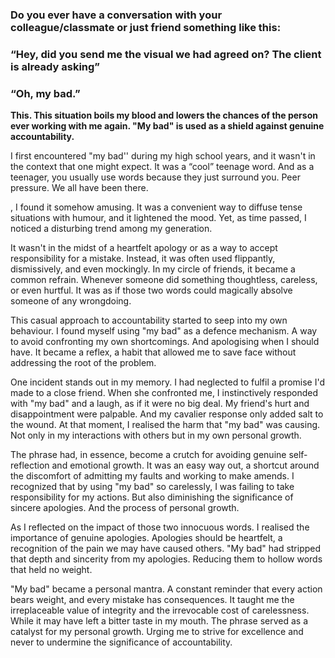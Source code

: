 ### Do you ever have a conversation with your colleague/classmate or just friend something like this:
### “Hey, did you send me the visual we had agreed on? The client is already asking”
### “Oh, my bad.”


**This. This situation boils my blood and lowers the chances of the person ever working with me again. "My bad" is used as a shield against genuine accountability.**


I first encountered "my bad'' during my high school years, and it wasn't in the context that one might expect. It was a “cool” teenage word. And as a teenager, you usually use words because they just surround you. Peer pressure. We all have been there. 

, I found it somehow amusing. It was a convenient way to diffuse tense situations with humour, and it lightened the mood. Yet, as time passed, I noticed a disturbing trend among my generation. 

It wasn't in the midst of a heartfelt apology or as a way to accept responsibility for a mistake. Instead, it was often used flippantly, dismissively, and even mockingly. In my circle of friends, it became a common refrain. Whenever someone did something thoughtless, careless, or even hurtful. It was as if those two words could magically absolve someone of any wrongdoing.

This casual approach to accountability started to seep into my own behaviour. I found myself using "my bad" as a defence mechanism. A way to avoid confronting my own shortcomings. And apologising when I should have. It became a reflex, a habit that allowed me to save face without addressing the root of the problem.

One incident stands out in my memory. I had neglected to fulfil a promise I'd made to a close friend. When she confronted me, I instinctively responded with "my bad" and a laugh, as if it were no big deal. My friend's hurt and disappointment were palpable. And my cavalier response only added salt to the wound. At that moment, I realised the harm that "my bad" was causing. Not only in my interactions with others but in my own personal growth. 

The phrase had, in essence, become a crutch for avoiding genuine self-reflection and emotional growth. It was an easy way out, a shortcut around the discomfort of admitting my faults and working to make amends. I recognized that by using "my bad" so carelessly, I was failing to take responsibility for my actions. But also diminishing the significance of sincere apologies. And the process of personal growth.

As I reflected on the impact of those two innocuous words. I realised the importance of genuine apologies. Apologies should be heartfelt, a recognition of the pain we may have caused others. "My bad" had stripped that depth and sincerity from my apologies. Reducing them to hollow words that held no weight.

"My bad" became a personal mantra. A constant reminder that every action bears weight, and every mistake has consequences. It taught me the irreplaceable value of integrity and the irrevocable cost of carelessness. While it may have left a bitter taste in my mouth. The phrase served as a catalyst for my personal growth. Urging me to strive for excellence and never to undermine the significance of accountability.
